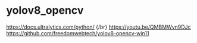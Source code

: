 # yolov8_opencv
https://docs.ultralytics.com/python/ {/br}
https://youtu.be/QMBMWvn9DJc
https://github.com/freedomwebtech/yolov8-opencv-win11
